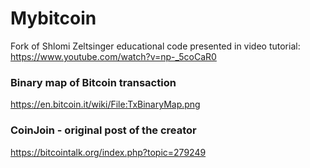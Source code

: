 # Mybitcoin

Fork of Shlomi Zeltsinger educational code presented in video tutorial: https://www.youtube.com/watch?v=np-_5coCaR0

### Binary map of Bitcoin transaction

https://en.bitcoin.it/wiki/File:TxBinaryMap.png

### CoinJoin - original post of the creator

https://bitcointalk.org/index.php?topic=279249
